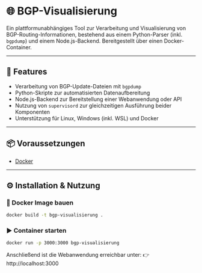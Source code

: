 # 🌐 BGP-Visualisierung

Ein plattformunabhängiges Tool zur Verarbeitung und Visualisierung von BGP-Routing-Informationen, bestehend aus einem Python-Parser (inkl. `bgpdump`) und einem Node.js-Backend. Bereitgestellt über einen Docker-Container.

---

## 🚀 Features

- Verarbeitung von BGP-Update-Dateien mit `bgpdump`
- Python-Skripte zur automatisierten Datenaufbereitung
- Node.js-Backend zur Bereitstellung einer Webanwendung oder API
- Nutzung von `supervisord` zur gleichzeitigen Ausführung beider Komponenten
- Unterstützung für Linux, Windows (inkl. WSL) und Docker

---

## 📦 Voraussetzungen

- [Docker](https://www.docker.com/)

---

## ⚙️ Installation & Nutzung

### 🔨 Docker Image bauen

```bash
docker build -t bgp-visualisierung .
```

### ▶️ Container starten
```bash
docker run -p 3000:3000 bgp-visualisierung
```

Anschließend ist die Webanwendung erreichbar unter:
👉 http://localhost:3000
